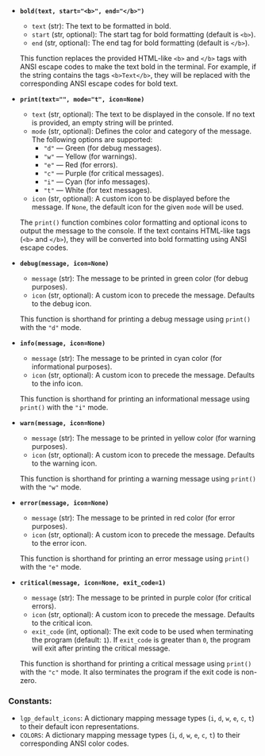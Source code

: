 - **`bold(text, start="<b>", end="</b>")`**
    - `text` (str): The text to be formatted in bold.
    - `start` (str, optional): The start tag for bold formatting (default is `<b>`).
    - `end` (str, optional): The end tag for bold formatting (default is `</b>`).

    This function replaces the provided HTML-like `<b>` and `</b>` tags with ANSI escape codes to make the text bold in the terminal. For example, if the string contains the tags `<b>Text</b>`, they will be replaced with the corresponding ANSI escape codes for bold text.

- **`print(text="", mode="t", icon=None)`**
    - `text` (str, optional): The text to be displayed in the console. If no text is provided, an empty string will be printed.
    - `mode` (str, optional): Defines the color and category of the message. The following options are supported:
        - `"d"` — Green (for debug messages).
        - `"w"` — Yellow (for warnings).
        - `"e"` — Red (for errors).
        - `"c"` — Purple (for critical messages).
        - `"i"` — Cyan (for info messages).
        - `"t"` — White (for text messages).
    - `icon` (str, optional): A custom icon to be displayed before the message. If `None`, the default icon for the given `mode` will be used.

    The `print()` function combines color formatting and optional icons to output the message to the console. If the text contains HTML-like tags (`<b>` and `</b>`), they will be converted into bold formatting using ANSI escape codes.

- **`debug(message, icon=None)`**
    - `message` (str): The message to be printed in green color (for debug purposes).
    - `icon` (str, optional): A custom icon to precede the message. Defaults to the debug icon.

    This function is shorthand for printing a debug message using `print()` with the `"d"` mode.

- **`info(message, icon=None)`**
    - `message` (str): The message to be printed in cyan color (for informational purposes).
    - `icon` (str, optional): A custom icon to precede the message. Defaults to the info icon.

    This function is shorthand for printing an informational message using `print()` with the `"i"` mode.

- **`warn(message, icon=None)`**
    - `message` (str): The message to be printed in yellow color (for warning purposes).
    - `icon` (str, optional): A custom icon to precede the message. Defaults to the warning icon.

    This function is shorthand for printing a warning message using `print()` with the `"w"` mode.

- **`error(message, icon=None)`**
    - `message` (str): The message to be printed in red color (for error purposes).
    - `icon` (str, optional): A custom icon to precede the message. Defaults to the error icon.

    This function is shorthand for printing an error message using `print()` with the `"e"` mode.

- **`critical(message, icon=None, exit_code=1)`**
    - `message` (str): The message to be printed in purple color (for critical errors).
    - `icon` (str, optional): A custom icon to precede the message. Defaults to the critical icon.
    - `exit_code` (int, optional): The exit code to be used when terminating the program (default: `1`). If `exit_code` is greater than `0`, the program will exit after printing the critical message.

    This function is shorthand for printing a critical message using `print()` with the `"c"` mode. It also terminates the program if the exit code is non-zero.

### Constants:

- `lgp_default_icons`: A dictionary mapping message types (`i`, `d`, `w`, `e`, `c`, `t`) to their default icon representations.
- `COLORS`: A dictionary mapping message types (`i`, `d`, `w`, `e`, `c`, `t`) to their corresponding ANSI color codes.
